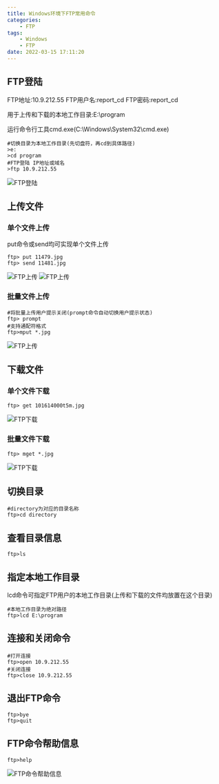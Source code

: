 ```yaml
---
title: Windows环境下FTP常用命令
categories: 
	- FTP
tags: 
	- Windows
	- FTP
date: 2022-03-15 17:11:20
---
```

<!-- toc -->

## <span id="inline-blue">FTP登陆</span>
FTP地址:10.9.212.55
FTP用户名:report_cd
FTP密码:report_cd

用于上传和下载的本地工作目录:E:\program

运行命令行工具cmd.exe(C:\Windows\System32\cmd.exe)

```shell
#切换目录为本地工作目录(先切盘符，再cd到具体路径)
>e:
>cd program
#FTP登陆 IP地址或域名
>ftp 10.9.212.55
```
![FTP登陆](/images/Windows/FTP/WF_20220315_001.png)

## <span id="inline-blue">上传文件</span>

### <span id="inline-blue">单个文件上传</span>
put命令或send均可实现单个文件上传
```shell
ftp> put 11479.jpg
ftp> send 11481.jpg
```
![FTP上传](/images/Windows/FTP/WF_20220315_002.png)
![FTP上传](/images/Windows/FTP/WF_20220315_003.png)


### <span id="inline-blue">批量文件上传</span>
```shell
#将批量上传用户提示关闭(prompt命令自动切换用户提示状态)
ftp> prompt
#支持通配符格式
ftp>mput *.jpg
```
![FTP上传](/images/Windows/FTP/WF_20220315_004.png)

## <span id="inline-blue">下载文件</span>

### <span id="inline-blue">单个文件下载</span>

```shell
ftp> get 101614000t5m.jpg
```
![FTP下载](/images/Windows/FTP/WF_20220315_005.png)
### <span id="inline-blue">批量文件下载</span>
```shell
ftp> mget *.jpg
```
![FTP下载](/images/Windows/FTP/WF_20220315_006.png)

## <span id="inline-blue">切换目录</span>
```shell
#directory为对应的目录名称
ftp>cd directory
```

## <span id="inline-blue">查看目录信息</span>
```shell
ftp>ls
```
## <span id="inline-blue">指定本地工作目录</span>
lcd命令可指定FTP用户的本地工作目录(上传和下载的文件均放置在这个目录)
```shell
#本地工作目录为绝对路径
ftp>lcd E:\program
```
## <span id="inline-blue">连接和关闭命令</span>
```shell
#打开连接
ftp>open 10.9.212.55
#关闭连接
ftp>close 10.9.212.55
```

## <span id="inline-blue">退出FTP命令</span>
```shell
ftp>bye
ftp>quit
```

## <span id="inline-blue">FTP命令帮助信息</span>
```shell
ftp>help
```
![FTP命令帮助信息](/images/Windows/FTP/WF_20220315_007.png)